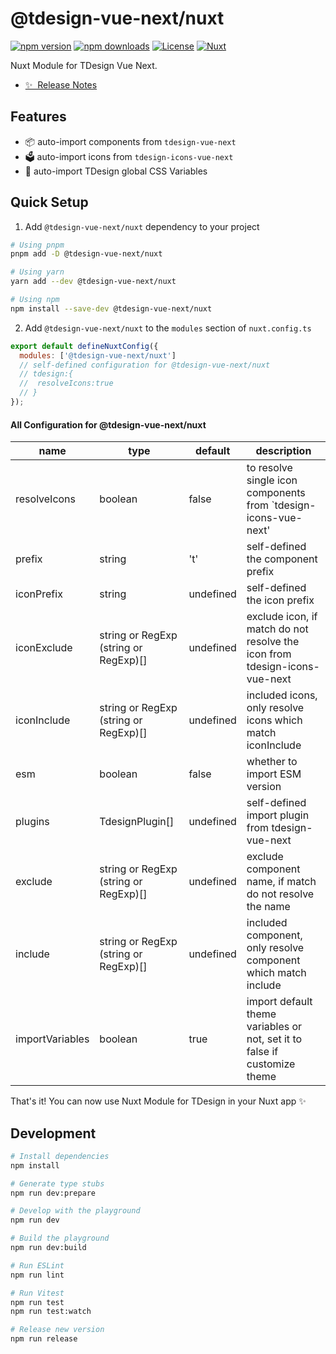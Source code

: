 # @tdesign-vue-next/nuxt

[![npm version][npm-version-src]][npm-version-href]
[![npm downloads][npm-downloads-src]][npm-downloads-href]
[![License][license-src]][license-href]
[![Nuxt][nuxt-src]][nuxt-href]

Nuxt Module for TDesign Vue Next.

- [✨ &nbsp;Release Notes](/CHANGELOG.md)
  <!-- - [🏀 Online playground](https://stackblitz.com/github/your-org/my-module?file=playground%2Fapp.vue) -->
  <!-- - [📖 &nbsp;Documentation](https://example.com) -->

## Features

<!-- Highlight some of the features your module provide here -->

- 📦 auto-import components from `tdesign-vue-next`
- 🗳 auto-import icons from `tdesign-icons-vue-next`
- 🎨 auto-import TDesign global CSS Variables

## Quick Setup

1. Add `@tdesign-vue-next/nuxt` dependency to your project

```bash
# Using pnpm
pnpm add -D @tdesign-vue-next/nuxt

# Using yarn
yarn add --dev @tdesign-vue-next/nuxt

# Using npm
npm install --save-dev @tdesign-vue-next/nuxt
```

2. Add `@tdesign-vue-next/nuxt` to the `modules` section of `nuxt.config.ts`

```js
export default defineNuxtConfig({
  modules: ['@tdesign-vue-next/nuxt']
  // self-defined configuration for @tdesign-vue-next/nuxt
  // tdesign:{
  //  resolveIcons:true
  // }
});
```

#### All Configuration for @tdesign-vue-next/nuxt

| name            | type                                  | default   | description                                                                |
| --------------- | ------------------------------------- | --------- | -------------------------------------------------------------------------- |
| resolveIcons    | boolean                               | false     | to resolve single icon components from `tdesign-icons-vue-next'            |
| prefix          | string                                | 't'       | self-defined the component prefix                                          |
| iconPrefix      | string                                | undefined | self-defined the icon prefix                                               |
| iconExclude     | string or RegExp (string or RegExp)[] | undefined | exclude icon, if match do not resolve the icon from tdesign-icons-vue-next |
| iconInclude     | string or RegExp (string or RegExp)[] | undefined | included icons, only resolve icons which match iconInclude                 |
| esm             | boolean                               | false     | whether to import ESM version                                              |
| plugins         | TdesignPlugin[]                       | undefined | self-defined import plugin from tdesign-vue-next                           |
| exclude         | string or RegExp (string or RegExp)[] | undefined | exclude component name, if match do not resolve the name                   |
| include         | string or RegExp (string or RegExp)[] | undefined | included component, only resolve component which match include             |
| importVariables | boolean                               | true      | import default theme variables or not, set it to false if customize theme  |

That's it! You can now use Nuxt Module for TDesign in your Nuxt app ✨

## Development

```bash
# Install dependencies
npm install

# Generate type stubs
npm run dev:prepare

# Develop with the playground
npm run dev

# Build the playground
npm run dev:build

# Run ESLint
npm run lint

# Run Vitest
npm run test
npm run test:watch

# Release new version
npm run release
```

<!-- Badges -->

[npm-version-src]: https://img.shields.io/npm/v/@tdesign-vue-next/nuxt/latest.svg?style=flat&colorA=020420&colorB=00DC82
[npm-version-href]: https://npmjs.com/package/@tdesign-vue-next/nuxt
[npm-downloads-src]: https://img.shields.io/npm/dm/@tdesign-vue-next/nuxt.svg?style=flat&colorA=020420&colorB=00DC82
[npm-downloads-href]: https://npmjs.com/package/@tdesign-vue-next/nuxt
[license-src]: https://img.shields.io/npm/l/@tdesign-vue-next/nuxt.svg?style=flat&colorA=020420&colorB=00DC82
[license-href]: https://npmjs.com/package/@tdesign-vue-next/nuxt
[nuxt-src]: https://img.shields.io/badge/Nuxt-020420?logo=nuxt.js
[nuxt-href]: https://nuxt.com
